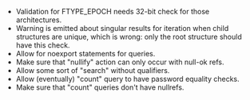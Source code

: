 - Validation for FTYPE\_EPOCH needs 32-bit check for those architectures.
- Warning is emitted about singular results for iteration when child
  structures are unique, which is wrong: only the root structure should
  have this check.
- Allow for noexport statements for queries.
- Make sure that "nullify" action can only occur with null-ok refs.
- Allow some sort of "search" without qualifiers.
- Allow (eventually) "count" query to have password equality checks.
- Make sure that "count" queries don't have nullrefs.
